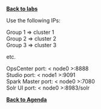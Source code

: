 **[Back to labs](./..)**


Use the following IPs:  

Group 1 => cluster 1  
Group 2 => cluster 2  
Group 3 => cluster 3

etc.




OpsCenter port: < node0 >:8888    
Studio port: < node1 >:9091   
Spark Master port: < node0 >:7080   
Solr UI port: < node0 >:8983/solr   



**[Back to Agenda](./..)**
